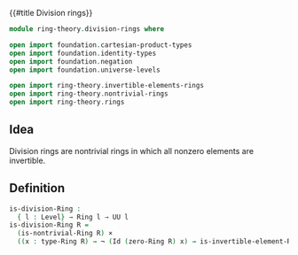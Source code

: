 {{#title  Division rings}}

```agda
module ring-theory.division-rings where

open import foundation.cartesian-product-types
open import foundation.identity-types
open import foundation.negation
open import foundation.universe-levels

open import ring-theory.invertible-elements-rings
open import ring-theory.nontrivial-rings
open import ring-theory.rings
```

## Idea

Division rings are nontrivial rings in which all nonzero elements are invertible.

## Definition

```agda
is-division-Ring :
  { l : Level} → Ring l → UU l
is-division-Ring R =
  (is-nontrivial-Ring R) ×
  ((x : type-Ring R) → ¬ (Id (zero-Ring R) x) → is-invertible-element-Ring R x)
```
